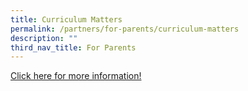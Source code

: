 ```yaml
---
title: Curriculum Matters
permalink: /partners/for-parents/curriculum-matters
description: ""
third_nav_title: For Parents
---
```


[Click here for more information!](https://staging.d27rdzq3nz64km.amplifyapp.com/partners/for-parents/curriculum-matters/curriculum-briefing-slides)